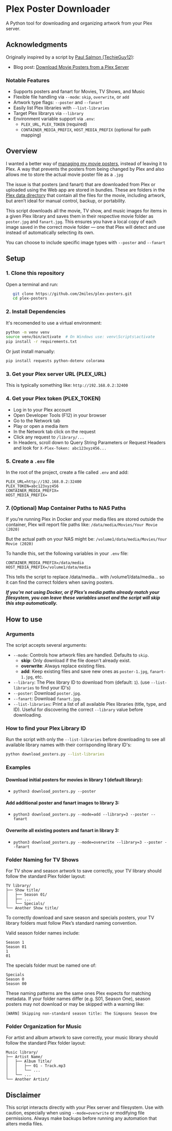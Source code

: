 # Plex Poster Downloader

A Python tool for downloading and organizing artwork from your Plex server.

## Acknowledgments

Originally inspired by a script by [Paul Salmon (TechieGuy12)](https://github.com/TechieGuy12):

- Blog post: [Download Movie Posters from a Plex Server](https://www.plexopedia.com/blog/download-movie-posters-from-plex-server/)

### Notable Features

- Supports posters and fanart for Movies, TV Shows, and Music
- Flexible file handling via `--mode`: `skip`, `overwrite`, or `add`
- Artwork type flags: `--poster` and `--fanart`
- Easily list Plex libraries with `--list-libraries`
- Target Plex librarys via `--library`
- Environment variable support via `.env`:
  - `PLEX_URL`, `PLEX_TOKEN` (required)
  - `CONTAINER_MEDIA_PREFIX`, `HOST_MEDIA_PREFIX` (optional for path mapping)

## Overview

I wanted a better way of [managing my movie posters](https://www.plexopedia.com/plex-media-server/general/posters-artwork/), instead of leaving it to Plex. A way that prevents the posters from being changed by Plex and also allows me to store the actual movie poster file as a `.jpg`

The issue is that posters (and fanart) that are downloaded from Plex or uploaded using the Web app are stored in bundles. These are folders in the [Plex data directory](https://www.plexopedia.com/plex-media-server/general/data-directory/) that contain all the files for the movie, including artwork, but aren’t ideal for manual control, backup, or portability.

This script downloads all the movie, TV show, and music images for items in a given Plex library and saves them in their respective movie folder as `poster.jpg` and `fanart.jpg`. This ensures you have a local copy of each image saved in the correct movie folder — one that Plex will detect and use instead of automatically selecting its own.

You can choose to include specific image types with `--poster` and `--fanart`

## Setup

### 1. **Clone this repository**

Open a terminal and run:

```bash
   git clone https://github.com/2miles/plex-posters.git
   cd plex-posters
```

### 2. **Install Dependencies**

It's recomended to use a virtual environment:

```bash
python -m venv venv
source venv/bin/activate  # On Windows use: venv\Scripts\activate
pip install -r requirements.txt
```

Or just install manually:

```bash
pip install requests python-dotenv colorama
```

### 3. Get your Plex server URL (PLEX_URL)

This is typically something like: `http://192.168.0.2:32400`

### 4. Get your Plex token (PLEX_TOKEN)

- Log in to your Plex account
- Open Developer Tools (F12) in your browser
- Go to the Network tab
- Play or open a media item
- In the Network tab click on the request
- Click any request to `/library/...`
- In Headers, scroll down to Query String Parameters or Request Headers and look for `X-Plex-Token: abc123xyz456...`

### 5. Create a `.env` file

In the root of the project, create a file called `.env` and add:

```
PLEX_URL=http://192.168.0.2:32400
PLEX_TOKEN=abc123xyz456
CONTAINER_MEDIA_PREFIX=
HOST_MEDIA_PREFIX=
```

### 7. (Optional) Map Container Paths to NAS Paths

If you’re running Plex in Docker and your media files are stored outside the container, Plex will report file paths like: `/data/media/Movies/Your Movie (2020)`

But the actual path on your NAS might be: `/volume1/data/media/Movies/Your Movie (2020)`

To handle this, set the following variables in your `.env` file:

```
CONTAINER_MEDIA_PREFIX=/data/media
HOST_MEDIA_PREFIX=/volume1/data/media
```

This tells the script to replace /data/media... with /volume1/data/media... so it can find the correct folders when saving posters.

**_If you’re not using Docker, or if Plex’s media paths already match your filesystem, you can leave these variables unset and the script will skip this step automatically._**

## How to use

### Arguments

The script accepts several arguments:

- `--mode`: Controls how artwork files are handled. Defaults to `skip`.
  - **skip**: Only download if the file doesn't already exist.
  - **overwrite**: Always replace existing files.
  - **add**: Keep existing files and save new ones as `poster-1.jpg`, `fanart-1.jpg`, etc.
- `--library`: The Plex library ID to download from (default: `1`). (use `--list-libraries` to find your ID's)
- `--poster`: Download `poster.jpg`.
- `--fanart`: Download `fanart.jpg`.
- `--list-libraries`: Print a list of all available Plex libraries (title, type, and ID). Useful for discovering the correct `--library` value before downloading.

### How to find your Plex Library ID

Run the script with only the `--list-libraries` before downloading to see all available library names with their corrisponding library ID's:

```bash
python download_posters.py --list-libraries
```

### Examples

#### Download initial posters for movies in library 1 (default library):

- `python3 download_posters.py --poster`

#### Add additional poster and fanart images to library 3:

- `python3 download_posters.py --mode=add --library=3 --poster --fanart`

#### Overwrite all existing posters and fanart in library 3:

- `python3 download_posters.py --mode=overwrite --library=3 --poster --fanart`

### Folder Naming for TV Shows

For TV show and season artwork to save correctly, your TV library should follow the standard Plex folder layout:

```
TV library/
├── Show title/
│   ├── Season 01/
│   ├── ...
│   └── Specials/
└── Another Show title/
```

To correctly download and save season and specials posters, your TV library folders must follow Plex’s standard naming convention.

Valid season folder names include:

```
Season 1
Season 01
1
01
```

The specials folder must be named one of:

```
Specials
Season 0
Season 00
```

These naming patterns are the same ones Plex expects for matching metadata.
If your folder names differ (e.g. S01, Season One), season posters may not download or may be skipped with a warning like:

```
[WARN] Skipping non-standard season title: The Simpsons Season One
```

### Folder Organization for Music

For artist and album artwork to save correctly, your music library should follow the standard Plex folder layout:

```
Music library/
├── Artist Name/
│   ├── Album Title/
│   │   ├── 01 - Track.mp3
│   │   └── ...
│   └── ...
└── Another Artist/
```

## Disclaimer

This script interacts directly with your Plex server and filesystem. Use with caution, especially when using `--mode=overwrite` or modifying file permissions. Always make backups before running any automation that alters media files.
